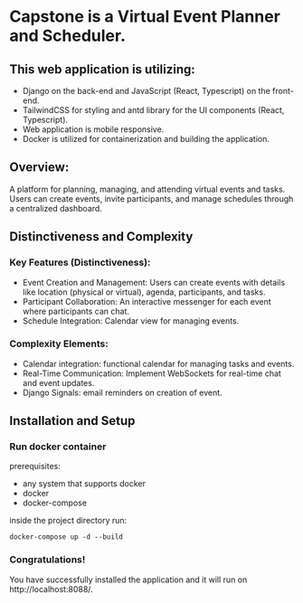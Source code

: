 # Capstone is a Virtual Event Planner and Scheduler.

## This web application is utilizing:

-   Django on the back-end and JavaScript (React, Typescript) on the front-end.
-   TailwindCSS for styling and antd library for the UI components (React, Typescript).
-   Web application is mobile responsive.
-   Docker is utilized for containerization and building the application.

## Overview:

A platform for planning, managing, and attending virtual events and tasks. Users can create events, invite participants, and manage schedules through a centralized dashboard.

## Distinctiveness and Complexity

### Key Features (Distinctiveness):

-   Event Creation and Management: Users can create events with details like location (physical or virtual), agenda, participants, and tasks.
-   Participant Collaboration: An interactive messenger for each event where participants can chat.
-   Schedule Integration: Calendar view for managing events.

### Complexity Elements:

-   Calendar integration: functional calendar for managing tasks and events.
-   Real-Time Communication: Implement WebSockets for real-time chat and event updates.
-   Django Signals: email reminders on creation of event.

## Installation and Setup

### Run docker container
prerequisites:
- any system that supports docker
- docker
- docker-compose

inside the project directory run:
```
docker-compose up -d --build
```

### Congratulations!
You have successfully installed the application and it will run on http://localhost:8088/.